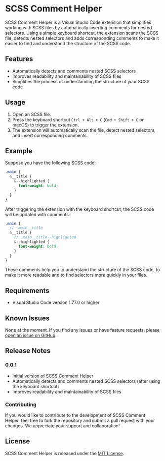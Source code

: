 # SCSS Comment Helper

SCSS Comment Helper is a Visual Studio Code extension that simplifies working with SCSS files by automatically inserting comments for nested selectors. Using a simple keyboard shortcut, the extension scans the SCSS file, detects nested selectors and adds corresponding comments to make it easier to find and understand the structure of the SCSS code.

## Features

- Automatically detects and comments nested SCSS selectors
- Improves readability and maintainability of SCSS files
- Simplifies the process of understanding the structure of your SCSS code

## Usage

1. Open an SCSS file.
2. Press the keyboard shortcut `Ctrl + Alt + C` (`Cmd + Shift + C` on macOS) to trigger the extension.
3. The extension will automatically scan the file, detect nested selectors, and insert corresponding comments.

## Example

Suppose you have the following SCSS code:

```scss
.main {
  &__title {
    &--highlighted {
      font-weight: bold;
    }
  }
}
```

After triggering the extension with the keyboard shortcut, the SCSS code will be updated with comments:

```scss
.main {
  // .main__title
  &__title {
    // .main__title--highlighted
    &--highlighted {
      font-weight: bold;
    }
  }
}
```

These comments help you to understand the structure of the SCSS code, to make it more readable and to find selectors more quickly in your files.

## Requirements

- Visual Studio Code version 1.77.0 or higher

## Known Issues

None at the moment. If you find any issues or have feature requests, please [open an issue on GitHub](https://github.com/LeKappy/scss-comment-helper/issues).

## Release Notes

### 0.0.1

- Initial version of SCSS Comment Helper
- Automatically detects and comments nested SCSS selectors (after using the keyboard shortcut)
- Improves readability and maintainability of SCSS files

### Contributing

If you would like to contribute to the development of SCSS Comment Helper, feel free to fork the repository and submit a pull request with your changes. We appreciate your support and collaboration!

## License

SCSS Comment Helper is released under the [MIT License](LICENSE.txt).
